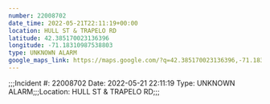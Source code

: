 ```yaml
---
number: 22008702
date_time: 2022-05-21T22:11:19+00:00
location: HULL ST & TRAPELO RD
latitude: 42.385170023136396
longitude: -71.18310987538803
type: UNKNOWN ALARM
google_maps_link: https://maps.google.com/?q=42.385170023136396,-71.18310987538803
---
```


;;;Incident #: 22008702   Date: 2022-05-21 22:11:19    Type: UNKNOWN ALARM;;;Location: HULL ST & TRAPELO RD;;;

